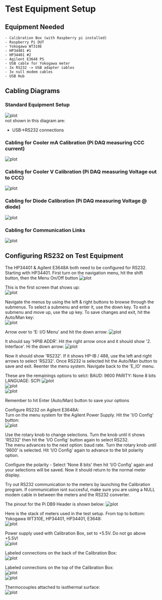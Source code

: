 

# Test Equipment Setup


## Equipment Needed
    - Calibration Box (with Raspberry pi installed)
    - Raspberry Pi DUT
    - Yokogawa WT310E
    - HP34401 #1
    - HP34401 #2
    - Agilent E3648 PS
    - USB cable for Yokogawa meter
    - 3x RS232 -> USB adapter cables
    - 3x null modem cables
    - USB Hub


## Cabling Diagrams     
### Standard Equipment Setup    
![plot](./equipment/pi_setup.png)     
not shown in this diagram are:      
  - USB->RS232 connections    
  
### Cabling for Cooler mA Calibration (Pi DAQ measuring CCC current)    
![plot](./equipment/Cooler_mA_Cal.png)   

### Cabling for Cooler V Calibration (Pi DAQ measuring Voltage out to CCC)    
![plot](./equipment/Cooler_V.png)   

### Cabling for Diode Calibration (Pi DAQ measuring Voltage @ diode)    
![plot](./equipment/Diode_Cal.png)    

### Cabling for Communication Links    
![plot](./equipment/com.png)    

## Configuring RS232 on Test Equipment
The HP34401 & Agilent E3648A both need to be configured for RS232.    
Starting with HP34401. First turn on the navigation menu, hit the shift button, then the Menu On/Off button
![plot](./equipment/hp_menu_on.png)  

This is the first screen that shows up:      
![plot](./equipment/HP/Ameas.JPG)    

Navigate the menus by using the left & right buttons to browse through the submenus. To select a submenu and enter it, use the down key. To exit a submenu and move up, use the up key. To save changes and exit, hit the Auto/Man key:    
![plot](./equipment/menu_sel_enter.JPG)   

Arrow over to 'E: I/O Menu' and hit the down arrow:
![plot](./equipment/HP/E_IO.JPG)   

It should say 'HPIB ADDR'. Hit the right arrow once and it should show '2. Interface'. Hi the down arrow:
![plot](./equipment/HP/2_interface.JPG)   

Now it should show 'RS232'. If it shows HP-IB / 488, use the left and right arrows to select 'RS232'. Once RS232 is selected hit the Auto/Man button to save and exit.
Reenter the menu system. Navigate back to the 'E_IO' menu. 

These are the remainings options to selct:
BAUD: 9600
PARITY: None 8 bits
LANGUAGE: SCPI
![plot](./equipment/HP/9600.JPG)  
![plot](./equipment/HP/none_8bits.JPG)  
![plot](./equipment/HP/SCPI.JPG)  

Remember to hit Enter (Auto/Man) button to save your options    

Configure RS232 on Agilent E3648A:   
Turn on the menu system for the Agilent Power Supply. Hit the 'I/O Config' button:   
![plot](./equipment/E3648A_menu_on.png) 

Use the rotary knob to change selections. Turn the knob until it shows 'RS232' then hit the 'I/O Config' button again to select RS232.    
The menu advances to the next option: baud rate. Turn the rotary knob until '9600' is selected.  Hit 'I/O Config' again to advance to the bit polarity option.

Configure the polarity - Select 'None 8 bits' then hit 'I/O Config' again and your selections will be saved. Now it should return to the normal meter display.

Try out RS232 communication to the meters by launching the Calibration program. If communication isnt succesful, make sure you are using a NULL modem cable in between the meters and the RS232 converter. 


The pinout for the Pi DB9 Header is shown below:
![plot](./equipment/pinout.png)    

Here is the stack of meters used in the test setup. From top to bottom: Yokogawa WT310E, HP34401, HP34401, E3648:    
![plot](./equipment/meters.JPG)    

Power supply used with Calibration Box, set to +5.5V. Do not go above +5.5V!    
![plot](./equipment/cal_PS.JPG)    

Labeled connections on the back of the Calibration Box:    
![plot](./equipment/back_cal_box_labeled.JPG)    

Labeled connections on the top of the Calibration Box:    
![plot](./equipment/relay_box_top.JPG)    
![plot](./equipment/top2.JPG)    

Thermocouples attached to isothermal surface:    
![plot](./equipment/isothermal.JPG)    



